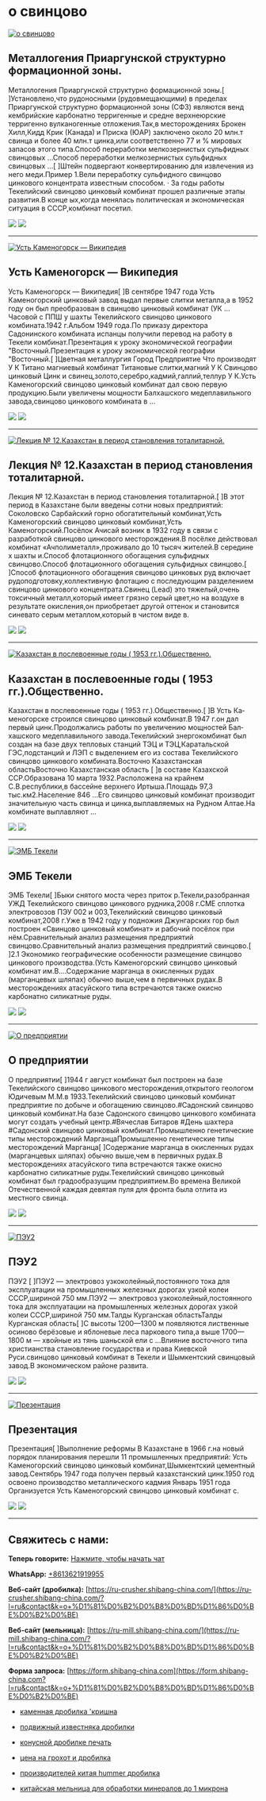 # o свинцово

<a href="https://swt.shibang-china.com/?l=ru&img&k=o+%D1%81%D0%B2%D0%B8%D0%BD%D1%86%D0%BE%D0%B2%D0%BE" target="_blank">![o свинцово](http://static.shibang-china.com/all-800x300/1244.jpg)</a>

## Металлогения Приаргунской структурно формационной зоны.
Металлогения Приаргунской структурно формационной зоны.[ ]Установлено,что рудоносными (рудовмещающими) в пределах Приаргунской структурно формационной зоны (СФЗ) являются венд кембрийские карбонатно терригенные и средне верхнеюрские терригенно вулканогенные отложения.Так,в месторождениях Брокен Хилл,Кидд Крик (Канада) и Приска (ЮАР) заключено около 20 млн.т свинца и более 40 млн.т цинка,или соответст&#173;венно 77 и % мировых запасов этого типа.Способ переработки мелкозернистых сульфидных свинцовых …Способ переработки мелкозернистых сульфидных свинцовых …[ ]Штейн подвергают конвертированию для извлечения из него меди.Пример 1.Вели переработку сульфидного свинцово цинкового концентрата известным способом.&nbsp;&#0183;&#32;За годы работы Текелийский свинцово цинковый комбинат прошел различные этапы развития.В конце ых,когда менялась политическая и экономическая ситуация в СССР,комбинат посетил.


<a href="https://whatsapp.shibangsoft.com/WhatsApp.php" target="_blank" title="WhatsApp">![](http://static.shibang-china.com/icon/whatsapp.png)</a> <a href="https://swt.shibang-china.com/?l=ru&icon&k=o+%D1%81%D0%B2%D0%B8%D0%BD%D1%86%D0%BE%D0%B2%D0%BE" target="_blank">![](http://static.shibang-china.com/icon/chat-ru.png)</a>

---

<a href="https://swt.shibang-china.com/?l=ru&img&k=o+%D1%81%D0%B2%D0%B8%D0%BD%D1%86%D0%BE%D0%B2%D0%BE" target="_blank">![Усть Каменогорск — Википедия](http://static.shibang-china.com/all-800x300/1520.jpg)</a>

## Усть Каменогорск — Википедия
Усть Каменогорск — Википедия[ ]В сентябре 1947 года Усть Каменогорский цинковый завод выдал первые слитки металла,а в 1952 году он был преобразован в свинцово цинковый комбинат (УК …Часовой с ППШ у шахты Текелийского свинцово цинкового комбината.1942 г.Альбом 1949 года.По приказу директора Садонинского комбината испанцы получили перевод на работу в Текели комбинат.Презентация к уроку экономической географии &quot;Восточный.Презентация к уроку экономической географии &quot;Восточный.[ ]Цветная металлургия Город Предприятие Что производят У К Титано магниевый комбинат Титановые слитки,магний У К Свинцово цинковый Цинк и свинец,золото,серебро,кадмий,галлий,теллур У К.Усть Каменогорский свинцово цинковый комбинат дал свою первую продукцию.Были увеличены мощности Балхашского медеплавильного завода,свинцово цинкового комбината в …


<a href="https://whatsapp.shibangsoft.com/WhatsApp.php" target="_blank" title="WhatsApp">![](http://static.shibang-china.com/icon/whatsapp.png)</a> <a href="https://swt.shibang-china.com/?l=ru&icon&k=o+%D1%81%D0%B2%D0%B8%D0%BD%D1%86%D0%BE%D0%B2%D0%BE" target="_blank">![](http://static.shibang-china.com/icon/chat-ru.png)</a>

---

<a href="https://swt.shibang-china.com/?l=ru&img&k=o+%D1%81%D0%B2%D0%B8%D0%BD%D1%86%D0%BE%D0%B2%D0%BE" target="_blank">![Лекция № 12.Казахстан в период становления тоталитарной.](http://static.shibang-china.com/all-800x300/1286.jpg)</a>

## Лекция № 12.Казахстан в период становления тоталитарной.
Лекция № 12.Казахстан в период становления тоталитарной.[ ]В этот период в Казахстане были введены сотни новых предприятий: Соколовско Сарбайский горно обогатительный комбинат,Усть Каменогорский свинцово цинковый комбинат,Усть Каменогорский.Посёлок Ачисай возник в 1932 году в связи с разработкой свинцово цинкового месторождения.В посёлке действовал комбинат &#171;Ачполиметалл&#187;,проживало до 10 тысяч жителей.В середине х шахты и.Способ флотационного обогащения сульфидных свинцово.Способ флотационного обогащения сульфидных свинцово.[ ]Способ флотационного обогащения свинцово цинковых руд включает рудоподготовку,коллективную флотацию с последующим разделением свинцово цинкового концентрата.Свинец (Lead) это тяжелый,очень токсичный металл,который имеет грязно серый цвет,но на воздухе в результате окисления,он приобретает другой оттенок и становится синевато серым металлом,который в чистом виде в.


<a href="https://whatsapp.shibangsoft.com/WhatsApp.php" target="_blank" title="WhatsApp">![](http://static.shibang-china.com/icon/whatsapp.png)</a> <a href="https://swt.shibang-china.com/?l=ru&icon&k=o+%D1%81%D0%B2%D0%B8%D0%BD%D1%86%D0%BE%D0%B2%D0%BE" target="_blank">![](http://static.shibang-china.com/icon/chat-ru.png)</a>

---

<a href="https://swt.shibang-china.com/?l=ru&img&k=o+%D1%81%D0%B2%D0%B8%D0%BD%D1%86%D0%BE%D0%B2%D0%BE" target="_blank">![Казахстан в послевоенные годы ( 1953 гг.).Общественно.](http://static.shibang-china.com/all-800x300/179.jpg)</a>

## Казахстан в послевоенные годы ( 1953 гг.).Общественно.
Казахстан в послевоенные годы ( 1953 гг.).Общественно.[ ]В Усть Ка&#173;меногорске строился свинцово цинковый комбинат.В 1947 г.он дал первый цинк.Продолжались работы по увеличению мощностей Бал&#173;хашского медеплавильного завода.Текелийский знергокомбинат был создан на базе двух тепловых станций ТЭЦ и ТЭЦ,Каратальской ГЭС,подстанций и ЛЭП с выделением его из состава Текелийского свинцово цинкового комбината.Восточно Казахстанская областьВосточно Казахстанская область [ ]в составе Казахской ССР.Образована 10 марта 1932.Расположена на крайнем С.В.республики,в бассейне верхнего Иртыша.Площадь 97,3 тыс.км2.Население 846 …Его свинцово цинковый комбинат производит значительную часть свинца и цинка,выплавляемых на Рудном Алтае.На комбинате выплавляют …


<a href="https://whatsapp.shibangsoft.com/WhatsApp.php" target="_blank" title="WhatsApp">![](http://static.shibang-china.com/icon/whatsapp.png)</a> <a href="https://swt.shibang-china.com/?l=ru&icon&k=o+%D1%81%D0%B2%D0%B8%D0%BD%D1%86%D0%BE%D0%B2%D0%BE" target="_blank">![](http://static.shibang-china.com/icon/chat-ru.png)</a>

---

<a href="https://swt.shibang-china.com/?l=ru&img&k=o+%D1%81%D0%B2%D0%B8%D0%BD%D1%86%D0%BE%D0%B2%D0%BE" target="_blank">![ЭМБ Текели](http://static.shibang-china.com/all-800x300/229.jpg)</a>

## ЭМБ Текели
ЭМБ Текели[ ]Быки снятого моста через приток р.Текели,разобранная УЖД Текелийского свинцово цинкового рудника,2008 г.СМЕ сплотка электровозов ПЭУ 002 и 003,Текелийский свинцово цинковый комбинат,2008 г.Уже в 1942 году у подножия Джунгарских гор был построен &#171;Свинцово цинковый комбинат&#187; и рабочий посёлок при нём.Сравнительный анализ размещения предприятий свинцово.Сравнительный анализ размещения предприятий свинцово.[ ]2.1 Экономико географические особенности размещение свинцово цинкового производства.(Усть Каменогорский свинцово цинковый комбинат им.В.…Содержание марганца в окисленных рудах (марганцевых шляпах) обычно выше,чем в первичных рудах.В месторождениях атасуйского типа встречаются также окисно карбонатно силикатные руды.


<a href="https://whatsapp.shibangsoft.com/WhatsApp.php" target="_blank" title="WhatsApp">![](http://static.shibang-china.com/icon/whatsapp.png)</a> <a href="https://swt.shibang-china.com/?l=ru&icon&k=o+%D1%81%D0%B2%D0%B8%D0%BD%D1%86%D0%BE%D0%B2%D0%BE" target="_blank">![](http://static.shibang-china.com/icon/chat-ru.png)</a>

---

<a href="https://swt.shibang-china.com/?l=ru&img&k=o+%D1%81%D0%B2%D0%B8%D0%BD%D1%86%D0%BE%D0%B2%D0%BE" target="_blank">![О предприятии](http://static.shibang-china.com/all-800x300/585.jpg)</a>

## О предприятии
О предприятии[ ]1944 г август комбинат был построен на базе Текелийского свинцово цинкового месторождения,открытого геологом Юдичевым М.М.в 1933.Текелийский свинцово цинковый комбинат предприятие по добыче и обогащению свинцово.#Садонский свинцово цинковый комбинат.На базе Садонского свинцово цинкового комбината могут создать учебный центр.#Вячеслав Битаров #День шахтера #Садонский свинцово цинковый комбинат.Промышленно генетические типы месторождений МарганцаПромышленно генетические типы месторождений Марганца[ ]Содержание марганца в окисленных рудах (марганцевых шляпах) обычно выше,чем в первичных рудах.В месторождениях атасуйского типа встречаются также окисно карбонатно силикатные руды.Текелийский свинцово цинковый комбинат был градообразущим предприятием.Во времена Великой Отечественной каждая девятая пуля для фронта была отлита из местного свинца.


<a href="https://whatsapp.shibangsoft.com/WhatsApp.php" target="_blank" title="WhatsApp">![](http://static.shibang-china.com/icon/whatsapp.png)</a> <a href="https://swt.shibang-china.com/?l=ru&icon&k=o+%D1%81%D0%B2%D0%B8%D0%BD%D1%86%D0%BE%D0%B2%D0%BE" target="_blank">![](http://static.shibang-china.com/icon/chat-ru.png)</a>

---

<a href="https://swt.shibang-china.com/?l=ru&img&k=o+%D1%81%D0%B2%D0%B8%D0%BD%D1%86%D0%BE%D0%B2%D0%BE" target="_blank">![ПЭУ2](http://static.shibang-china.com/all-800x300/1511.jpg)</a>

## ПЭУ2
ПЭУ2 [ ]ПЭУ2 — электровоз узкоколейный,постоянного тока для эксплуатации на промышленных железных дорогах узкой колеи СССР,шириной 750 мм.ПЭУ2 — электровоз узкоколейный,постоянного тока для эксплуатации на промышленных железных дорогах узкой колеи СССР,шириной 750 мм.Талды Курганская областьТалды Курганская область[ ]С высоты 1200—1300 м появляются лиственные осиново берёзовые и яблоневые леса паркового типа,а выше 1700—1800 м — хвойные из тянь шаньской ели с …Влияние восточного типа христианства становление государства и права Киевской Руси.свинцово цинковый комбинат в Текели и Шымкентский свинцовый завод.В экономическом районе развита.


<a href="https://whatsapp.shibangsoft.com/WhatsApp.php" target="_blank" title="WhatsApp">![](http://static.shibang-china.com/icon/whatsapp.png)</a> <a href="https://swt.shibang-china.com/?l=ru&icon&k=o+%D1%81%D0%B2%D0%B8%D0%BD%D1%86%D0%BE%D0%B2%D0%BE" target="_blank">![](http://static.shibang-china.com/icon/chat-ru.png)</a>

---

<a href="https://swt.shibang-china.com/?l=ru&img&k=o+%D1%81%D0%B2%D0%B8%D0%BD%D1%86%D0%BE%D0%B2%D0%BE" target="_blank">![Презентация](http://static.shibang-china.com/all-800x300/601.jpg)</a>

## Презентация
Презентация[ ]Выполнение реформы В Казахстане в 1966 г.на новый порядок планирования перешли 11 промышленных предприятий: Усть Каменогорский свинцово цинковый комбинат,Шымкентский цементный завод.Сентябрь 1947 года получен первый казахстанский цинк.1950 год освоено производство металлического кадмия Январь 1951 года Организуется Усть Каменогорский свинцово цинковый комбинат с.

<a href="https://whatsapp.shibangsoft.com/WhatsApp.php" target="_blank" title="WhatsApp">![](http://static.shibang-china.com/icon/whatsapp.png)</a> <a href="https://swt.shibang-china.com/?l=ru&icon&k=o+%D1%81%D0%B2%D0%B8%D0%BD%D1%86%D0%BE%D0%B2%D0%BE" target="_blank">![](http://static.shibang-china.com/icon/chat-ru.png)</a>

---
## Свяжитесь с нами:

**Теперь говорите:** [Нажмите, чтобы начать чат](https://swt.shibang-china.com?l=ru&contact&k=o+%D1%81%D0%B2%D0%B8%D0%BD%D1%86%D0%BE%D0%B2%D0%BE)

**WhatsApp:**  [+8613621919955](https://whatsapp.shibangsoft.com/WhatsApp.php)

**Веб-сайт (дробилка):** [https://ru-crusher.shibang-china.com/](https://ru-crusher.shibang-china.com/?l=ru&contact&k=o+%D1%81%D0%B2%D0%B8%D0%BD%D1%86%D0%BE%D0%B2%D0%BE)

**Веб-сайт (мельница):** [https://ru-mill.shibang-china.com/](https://ru-mill.shibang-china.com/?l=ru&contact&k=o+%D1%81%D0%B2%D0%B8%D0%BD%D1%86%D0%BE%D0%B2%D0%BE)

**Форма запроса:** [https://form.shibang-china.com](https://form.shibang-china.com?l=ru&contact&k=o+%D1%81%D0%B2%D0%B8%D0%BD%D1%86%D0%BE%D0%B2%D0%BE)

* [каменная дробилка 'кришна](../109/%D0%BA%D0%B0%D0%BC%D0%B5%D0%BD%D0%BD%D0%B0%D1%8F%20%D0%B4%D1%80%D0%BE%D0%B1%D0%B8%D0%BB%D0%BA%D0%B0%20%27%D0%BA%D1%80%D0%B8%D1%88%D0%BD%D0%B0.md)

* [подвижный известняка дробилки](../107/%D0%BF%D0%BE%D0%B4%D0%B2%D0%B8%D0%B6%D0%BD%D1%8B%D0%B9%20%D0%B8%D0%B7%D0%B2%D0%B5%D1%81%D1%82%D0%BD%D1%8F%D0%BA%D0%B0%20%D0%B4%D1%80%D0%BE%D0%B1%D0%B8%D0%BB%D0%BA%D0%B8.md)

* [конусной дробилке печать](../107/%D0%BA%D0%BE%D0%BD%D1%83%D1%81%D0%BD%D0%BE%D0%B9%20%D0%B4%D1%80%D0%BE%D0%B1%D0%B8%D0%BB%D0%BA%D0%B5%20%D0%BF%D0%B5%D1%87%D0%B0%D1%82%D1%8C.md)

* [цена на грохот и дробилка](../116/%D1%86%D0%B5%D0%BD%D0%B0%20%D0%BD%D0%B0%20%D0%B3%D1%80%D0%BE%D1%85%D0%BE%D1%82%20%D0%B8%20%D0%B4%D1%80%D0%BE%D0%B1%D0%B8%D0%BB%D0%BA%D0%B0.md)

* [производителей китая hummer дробилка](../107/%D0%BF%D1%80%D0%BE%D0%B8%D0%B7%D0%B2%D0%BE%D0%B4%D0%B8%D1%82%D0%B5%D0%BB%D0%B5%D0%B9%20%D0%BA%D0%B8%D1%82%D0%B0%D1%8F%20hummer%20%D0%B4%D1%80%D0%BE%D0%B1%D0%B8%D0%BB%D0%BA%D0%B0.md)

* [китайская мельница для обработки минералов до 1 микрона](../106/%D0%BA%D0%B8%D1%82%D0%B0%D0%B9%D1%81%D0%BA%D0%B0%D1%8F%20%D0%BC%D0%B5%D0%BB%D1%8C%D0%BD%D0%B8%D1%86%D0%B0%20%D0%B4%D0%BB%D1%8F%20%D0%BE%D0%B1%D1%80%D0%B0%D0%B1%D0%BE%D1%82%D0%BA%D0%B8%20%D0%BC%D0%B8%D0%BD%D0%B5%D1%80%D0%B0%D0%BB%D0%BE%D0%B2%20%D0%B4%D0%BE%201%20%D0%BC%D0%B8%D0%BA%D1%80%D0%BE%D0%BD%D0%B0.md)